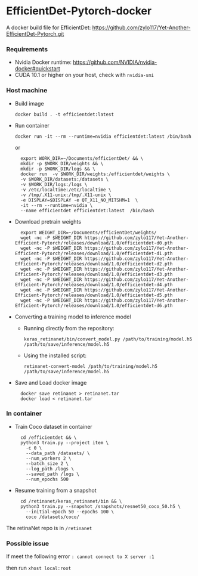 # EfficientDet-Pytorch-docker
A docker build file for EfficientDet: 
https://github.com/zylo117/Yet-Another-EfficientDet-Pytorch.git


### Requirements
- Nvidia Docker runtime: https://github.com/NVIDIA/nvidia-docker#quickstart
- CUDA 10.1 or higher on your host, check with `nvidia-smi`

### Host machine
- Build image 
    ```shell script
    docker build . -t efficientdet:latest
    ```

- Run container
    ```shell script
    docker run -it --rm --runtime=nvidia efficientdet:latest /bin/bash
    ```
    or
    ```shell script
      export WORK_DIR=~/Documents/efficientDet/ && \
      mkdir -p $WORK_DIR/weights && \
      mkdir -p $WORK_DIR/logs && \
      docker run  -v $WORK_DIR/weights:/efficientdet/weights \
      -v $WORK_DIR/datasets:/datasets \
      -v $WORK_DIR/logs:/logs \
      -v /etc/localtime:/etc/localtime \
      -v /tmp/.X11-unix:/tmp/.X11-unix \
      -e DISPLAY=$DISPLAY -e QT_X11_NO_MITSHM=1  \
      -it --rm --runtime=nvidia \
      --name efficientdet efficientdet:latest  /bin/bash
    ```
  

- Download pretrain weights
    ```shell script
      export WEIGHT_DIR=~/Documents/efficientDet/weights/
      wget -nc -P $WEIGHT_DIR https://github.com/zylo117/Yet-Another-Efficient-Pytorch/releases/download/1.0/efficientdet-d0.pth
      wget -nc -P $WEIGHT_DIR https://github.com/zylo117/Yet-Another-Efficient-Pytorch/releases/download/1.0/efficientdet-d1.pth
      wget -nc -P $WEIGHT_DIR https://github.com/zylo117/Yet-Another-Efficient-Pytorch/releases/download/1.0/efficientdet-d2.pth
      wget -nc -P $WEIGHT_DIR https://github.com/zylo117/Yet-Another-Efficient-Pytorch/releases/download/1.0/efficientdet-d3.pth
      wget -nc -P $WEIGHT_DIR https://github.com/zylo117/Yet-Another-Efficient-Pytorch/releases/download/1.0/efficientdet-d4.pth
      wget -nc -P $WEIGHT_DIR https://github.com/zylo117/Yet-Another-Efficient-Pytorch/releases/download/1.0/efficientdet-d5.pth
      wget -nc -P $WEIGHT_DIR https://github.com/zylo117/Yet-Another-Efficient-Pytorch/releases/download/1.0/efficientdet-d6.pth
    ```


- Converting a training model to inference model
    - Running directly from the repository:
    
        `keras_retinanet/bin/convert_model.py /path/to/training/model.h5 /path/to/save/inference/model.h5`

    - Using the installed script:
    
        `retinanet-convert-model /path/to/training/model.h5 /path/to/save/inference/model.h5`

- Save and Load docker image
    ```shell script
      docker save retinanet > retinanet.tar
      docker load < retinanet.tar
    ```

### In container
- Train Coco dataset in container
    ```shell script
      cd /efficientdet && \
      python3 train.py --project item \
        -c 0 \
        --data_path /datasets/ \
        --num_workers 2 \
        --batch_size 2 \
        --log_path /logs \
        --saved_path /logs \
        --num_epochs 500

    ```
- Resume training from a snapshot
    ```shell script
      cd /retinanet/keras_retinanet/bin && \
      python3 train.py --snapshot /snapshots/resnet50_coco_50.h5 \
        --initial-epoch 50 --epochs 100 \
        coco /datasets/coco/
    ```

The retinaNet repo is in `/retinanet`

### Possible issue
If meet the following error `: cannot connect to X server :1`

then run
`xhost local:root`